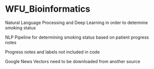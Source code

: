# WFU_Bioinformatics
Natural Language Processing and Deep Learning in order to determine smoking status

NLP Pipeline for determining smoking status based on patient progress notes

Progress notes and labels not included in code

Google News Vectors need to be downloaded from another source
